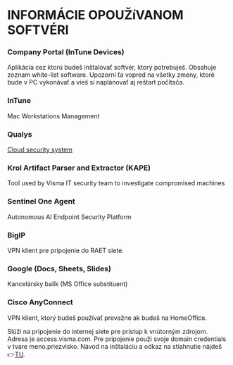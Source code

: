 # INFORMÁCIE OPOUŽíVANOM SOFTVÉRI
### Company Portal (InTune Devices)
	
Aplikácia cez ktorú budeš inštalovať softvér, ktorý potrebuješ. Obsahuje zoznam white-list software. Upozorní ťa vopred na všetky zmeny, ktoré bude v PC vykonávať a vieš si naplánovať aj reštart počítača.

### InTune
Mac Workstations Management

### Qualys
[Cloud security system](https://www.qualys.com/cloud-agent/)

### Krol Artifact Parser and Extractor (KAPE)
Tool used by Visma IT security team to investigate compromised machines

### Sentinel One Agent	
Autonomous AI Endpoint Security Platform

### BigIP	
VPN klient pre pripojenie do RAET siete.

### Google (Docs, Sheets, Slides)	
Kancelársky balík (MS Office substituent)

### Cisco AnyConnect	
	
VPN klient, ktorý budeš používať prevažne ak budeš na HomeOffice.

Slúži na pripojenie do internej siete pre prístup k vnútorným zdrojom. Adresa je access.visma.com. Pre pripojenie použi svoje domain credentials v tvare meno.priezvisko.
Návod na inštaláciu a odkaz na stiahnutie nájdeš 👉[TU](https://confluence.visma.com/display/VITC/MS+Windows+OS+-+Installation+and+setup+of+Cisco+AnyConnect).